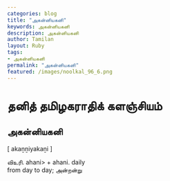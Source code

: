 ```yaml
---  
categories: blog  
title: "அகன்னியகனி"
keywords: அகன்னியகனி  
description: அகன்னியகனி
author: Tamilan  
layout: Ruby  
tags:     
- அகன்னியகனி
permalink: "அகன்னியகனி"  
featured: /images/noolkal_96_6.png  
--- 
```

# தனித் தமிழகராதிக் களஞ்சியம்
## அகன்னியகனி

[ akaṉṉiyakaṉi ]  
  
விஉரி. ahani> + ahani. daily  
from day to day; அன்றன்று